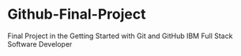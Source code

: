 # Github-Final-Project
Final Project in the Getting Started with Git and GitHub IBM Full Stack Software Developer
